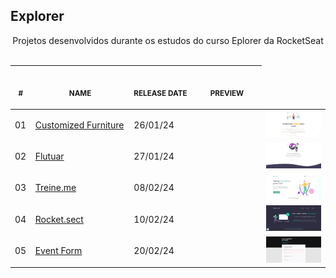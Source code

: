 ## Explorer

<p align="center">
    Projetos desenvolvidos durante os estudos do curso Eplorer da RocketSeat <br>
    <br><table>
    <thead>
        <tr>
            <th align="center">
                <img width="20" height="1"> 
                <p>
                    <small>#</small>
                </p>
            </th>
            <th align="center">
                <img width="300" height="1"> 
                <p> 
                    <small>
                        NAME
                    </small>
                </p>
            </th>
            <th align="left">
                <img width="140" height="1">
                <p align="left"> 
                    <small>
                    RELEASE DATE
                    </small>
                </p>
            </th>
            <th align="center">
                <img width="201" height="1">
                <p align="center"> 
                    <small>
                    PREVIEW
                    </small>
                </p>
            </th>
        </tr>
    </thead>
  <tbody>
      <tr>
        <td>01</td>
        <td><a href="01-customized-furniture">Customized Furniture </a></td>
        <td>26/01/24<td>
        <td align="center">
        <a href="01-customized-furniture"><img width="300px" src="01-customized-furniture/.github/preview.png" /></a></td>
      </tr>
      <tr>
        <td>02</td>
        <td><a href="02-flutuar">Flutuar</a></td>
        <td>27/01/24<td>
        <td align="center">
        <a href="02-flutuar"><img width="300px" src="02-flutuar/.github/preview.png" /></a></td>
      </tr>
      <tr>
        <td>03</td>
        <td><a href="03-treineme">Treine.me</a></td>
        <td>08/02/24<td>
        <td align="center">
        <a href="03-treineme"><img width="300px" src="03-treineme/.github/preview.png" /></a></td>
      </tr>
      <tr>
        <td>04</td>
        <td><a href="04-rocketsect">Rocket.sect</a></td>
        <td>10/02/24<td>
        <td align="center">
        <a href="04-rocketsect"><img width="300px" src="04-rocketsect/.github/preview.png" /></a></td>
      </tr>
      <tr>
        <td>05</td>
        <td><a href="05-event-form">Event Form</a></td>
        <td>20/02/24<td>
        <td align="center">
        <a href="05-event-form"><img width="300px" src="05-event-form/.github/preview.png" /></a></td>
      </tr>
    </tbody>
</table></p>